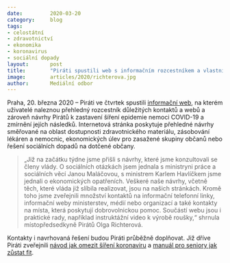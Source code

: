 ```yaml
---
date:         2020-03-20
category:     blog
tags:         
- celostátní 
- zdravotnictví 
- ekonomika
- koronavirus
- sociální dopady
layout:       post
title:        "Piráti spustili web s informačním rozcestníkem a vlastními návrhy opatření v období epidemie"
image:        articles/2020/richterova.jpg
author:       Mediální odbor
--- 
```




Praha, 20. března 2020 – Piráti ve čtvrtek spustili [informační web](https://koronavirus.pirati.cz/), na kterém uživatelé naleznou přehledný rozcestník důležitých kontaktů a webů a zároveň návrhy Pirátů k zastavení šíření epidemie nemoci COVID-19 a zmírnění jejích následků. Internetová stránka poskytuje přehledné návrhy směřované na oblast dostupnosti zdravotnického materiálu, zásobování lékáren a nemocnic, ekonomických úlev pro zasažené skupiny občanů nebo řešení sociálních dopadů na dotčené občany.

> „Již na začátku týdne jsme přišli s návrhy, které jsme konzultovali se členy vlády. O sociálních otázkách jsem jednala s ministryni práce a sociálních věcí Janou Maláčovou, s ministrem Karlem Havlíčkem jsme jednali o ekonomických opatřeních. Veškeré naše návrhy, včetně těch, které vláda již slíbila realizovat, jsou na našich stránkách. Kromě toho jsme zveřejnili množství kontaktů na informační telefonní linky, informační weby ministerstev, médií nebo organizací a také kontakty na místa, která poskytují dobrovolnickou pomoc. Součástí webu jsou i praktické rady, například instruktážní video k výrobě roušky,“ shrnula místopředsedkyně Pirátů Olga Richterová.

Kontakty i navrhovaná řešení budou Piráti průběžně doplňovat. Již dříve Piráti zveřejnili [návod jak omezit šíření koronaviru](https://www.piratskelisty.cz/clanek-2980-navod-jak-omezit-sireni-koronaviru-pomozte-chranit-seniory-a-postizene) a [manuál pro seniory jak zůstat fit](https://www.piratskelisty.cz/clanek-2992-pirati-pripravili-seniorum-manual-s-pravidly-jak-zustat-zdravi-a-fit).
